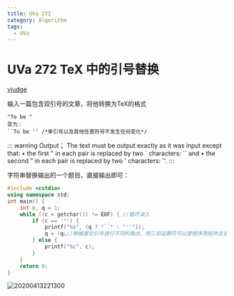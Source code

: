 ```yaml
---
title: UVa 272 
category: Algorithm
tags:
  - UVa
---
```


# UVa 272 TeX 中的引号替换

[vjudge](https://vjudge.net/problem/UVA-272)

输入一篇包含双引号的文章，将他转换为TeX的格式

```Sample
"To be "
变为：
``To be '' /*单引号以及其他任意符号不发生任何变化*/
```

::: warning Output；
The text must be output exactly as it was input except that:
• the first " in each pair is replaced by two ` characters: `` and
• the second " in each pair is replaced by two ' characters: ''.
:::

字符串替换输出的一个题目，直接输出即可：

```cpp
#include <cstdio>
using namespace std;
int main() {
    int c, q = 1;
    while ((c = getchar()) != EOF) { //循环读入
        if (c == '"') {
            printf("%s", (q ? "``" : "''"));
            q = !q;//根据首位引号进行不同的输出，用三目运算符可以使程序简短并且语义明确
        } else {
            printf("%c", c);
        }
    }
    return 0;
}
```

![20200413221300](https://raw.githubusercontent.com/fengwei2002/Pictures_02/master/img/20200413221300.png)